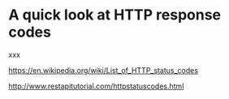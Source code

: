 # A quick look at HTTP response codes

xxx

https://en.wikipedia.org/wiki/List_of_HTTP_status_codes

http://www.restapitutorial.com/httpstatuscodes.html

